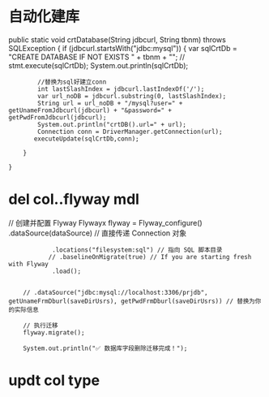 

# 自动化建库


public static void crtDatabase(String jdbcurl, String tbnm) throws SQLException {
if (jdbcurl.startsWith("jdbc:mysql")) {
var sqlCrtDb = "CREATE DATABASE IF NOT EXISTS " + tbnm + "";
//  stmt.execute(sqlCrtDb);
System.out.println(sqlCrtDb);


            //替换为sql好建立conn
            int lastSlashIndex = jdbcurl.lastIndexOf('/');
            var url_noDB = jdbcurl.substring(0, lastSlashIndex);
            String url = url_noDB + "/mysql?user=" + getUnameFromJdbcurl(jdbcurl) + "&password=" + getPwdFromJdbcurl(jdbcurl);
            System.out.println("crtDB().url=" + url);
            Connection conn = DriverManager.getConnection(url);
           executeUpdate(sqlCrtDb,conn);

        }

    }


# del col..flyway mdl


// 创建并配置 Flyway
Flywayx flyway = Flyway_configure()
.dataSource(dataSource)  // 直接传递 Connection 对象

                .locations("filesystem:sql") // 指向 SQL 脚本目录
               // .baselineOnMigrate(true) // If you are starting fresh with Flyway
                .load();


        // .dataSource("jdbc:mysql://localhost:3306/prjdb", getUnameFrmDburl(saveDirUsrs), getPwdFrmDburl(saveDirUsrs)) // 替换为你的实际信息

        // 执行迁移
        flyway.migrate();

        System.out.println("✅ 数据库字段删除迁移完成！");


# updt col type 